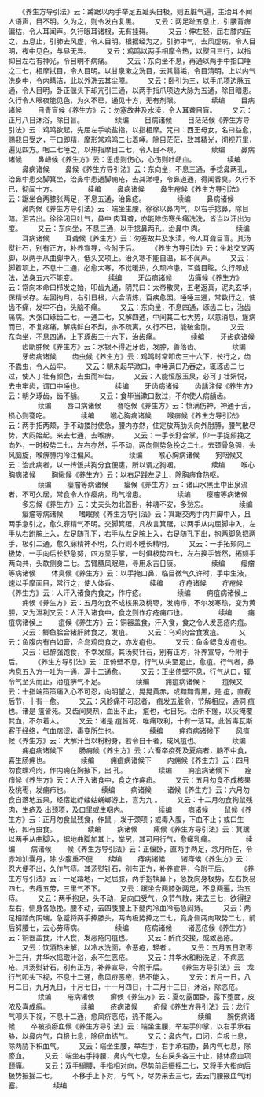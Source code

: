 <!-- { "loadSidebar": true } -->
　　《养生方导引法》云：蹲踞以两手举足五趾头自极，则五脏气遍，主治耳不闻人语声，目不明。久为之，则令发白复黑。
　　又云：两足趾五息止，引腰背痹偏枯，令人耳闻声。久行眼耳诸根，无有挂碍。
　　又云：伸左胫，屈右膝内压之，五息止，引肺去风虚，令人目明。根据经为之，引肺中气，去风虚病，令人目明，夜中见色，与昼无异。
　　又云：鸡鸣以两手相摩令热，以熨目三行，以指抑目左右有神光，令目明不病痛。
　　又云：东向坐不息，再通以两手中指口唾之二七，相摩拭目，令人目明。以甘泉漱之洗目，去其翳垢，令目清明。上以内气洗身中，令内睛洁，此以外洗去其尘障。
　　又云：卧引为三，以手爪项边脉五通，令人目明，卧正偃头下却亢引三通，以两手指爪项边大脉为五通，除目暗患。久行令人眼夜能见色，为久不已，通见十方，无有剂限。
　　
　　续编
　　目病诸候
　　目青盲候《养生方》云：勿塞故井及水渎，令人耳聋目盲。
　　又云：正月八日沐浴，除目盲。
　　
　　续编
　　目病诸候
　　目茫茫候《养生方导引法》云：鸡鸣欲起，先屈左手啖盐指，以指相摩。咒曰：西王母女，名曰益愈，赐我目受之，于口即精，摩形常鸡鸣二七着唾。除目茫茫，致其精光，彻视万里，遍见四方。咽二七唾之，以热指摩目二七，令人目不瞑。
　　
　　续编
　　鼻病诸候
　　鼻衄候《养生方》云：思虑则伤心，心伤则吐衄血。
　　
　　续编
　　鼻病诸候
　　鼻候《养生方导引法》云：东向坐，不息三通，手捻鼻两孔，治鼻中患交脚箕坐，治鼻中患通脚痈疮，去其涕唾，令鼻道通，得闻香臭。久行不已，彻闻十方。
　　
　　续编
　　鼻病诸候
　　鼻生疮候《养生方导引法》云：踞坐合两膝张两足，不息五通，治鼻疮。
　　
　　续编
　　鼻病诸候
　　鼻肉候《养生方导引法》云：端坐生腰，徐徐以鼻内气，以右手捻鼻，除目暗。泪苦出。徐徐闭目吐气，鼻中 肉耳聋，亦能除伤寒头痛洗洗，皆当以汗出为度。
　　又云：东向坐，不息三通，以手捻鼻两孔，治鼻中 肉。
　　
　　续编
　　耳病诸候
　　耳聋候《养生方》云：勿塞故井及水渎，令人耳聋目盲。其汤熨针石，别有正方，补养宣导，今附于后。
　　《养生方导引法》云：坐地交叉两脚，以两手从曲脚中入，低头叉项上。治久寒不能自温，耳不闻声。
　　又云：脚着项上，不息十二通，必愈大寒，不觉暖热，久顽冷患，耳聋目眩。久行即成法，法身五六不能变。
　　
　　续编
　　牙齿病诸候
　　齿痛候《养生方》云：常向本命曰栉发之始，叩齿九通，阴咒曰：太帝散灵，五老返真，泥丸玄华，保精长存。左回拘月，右引日根，六合清炼，百疾愈因。唾唾三通，常数行之，使齿不痛，发牢不白，头脑不痛。
　　又云：东向坐，不息四通，琢齿二七，治齿痛病。大张口琢齿二七，一通二七，又解四通，中间其二七大势，以意消息，瘥病而已，不复疼痛，解病鲜白不梨，亦不疏离。久行不已，能破金刚。
　　又云：东向坐，不息四通，上下琢齿三十六下，治齿痛。
　　
　　续编
　　牙齿病诸候
　　齿断肿候《养生方》云：水银不得近牙齿，发肿，善落齿。
　　
　　续编
　　牙齿病诸候
　　齿虫候《养生方》云：鸡鸣时常叩齿三十六下，长行之，齿不蠹虫，令人齿牢。
　　又云：朝未起早漱口，中唾满口乃吞之，辄琢齿二七过，使人丁壮有颜色，去虫而牢齿。
　　又云：人能恒服玉泉，必可丁壮妍悦，去虫牢齿，谓口中唾也。
　　
　　续编
　　牙齿病诸候
　　齿龋注候《养生方》云：朝夕琢齿，齿不龋。
　　又云：食毕当漱口数过，不尔使人病龋齿。
　　
　　续编
　　唇口病诸候
　　謇吃候《养生方》云：愤满伤神，神通于舌，损心则謇吃。
　　
　　续编
　　喉心胸病诸候
　　喉痹候《养生方导引法》云：两手拓两颊，手不动搂肘使急，腰内亦然，住定放两肋头向外肘膊，腰气散尽势，大闷始起。来去七通，去喉痹。
　　又云：一手长舒合掌，仰一手捉颏挽之向外，一时极势二七，左右亦然，手不动，两向侧势急挽之二七。去颈骨急强，头风脑旋，喉痹膊内冷注偏风。
　　
　　续编
　　喉心胸病诸候
　　狗咽候又云：治此病者，以一抟饭共狗分食便瘥，所以谓之狗咽。
　　
　　续编
　　喉心胸病诸候
　　胸鳅候《养生方》云：以右足践左足上，除胸痹食热呕。
　　
　　续编
　　瘿瘤等病诸候
　　瘿候《养生方》云：诸山水黑土中出泉流者，不可久居，常食令人作瘿病，动气增患。
　　
　　续编
　　瘿瘤等病诸候
　　多忘候《养生方》云：丈夫头勿北首卧，神魂不安，多愁忘。
　　
　　续编
　　瘿瘤等病诸候
　　嗜眠候《养生方导引法》云：箕踞交两手内并脚中入，且两手急引之，愈久寐精气不明。交脚箕踞，凡故言箕踞，以两手从内屈脚中入，左手从右跗腕上入，左足随孔下，右手从左足腕上入，右足随孔下出，抱两脚急把两手，极引二通，愈久寐精神不明，久行则不睡长精明。
　　又云：一手拓颏向上极势，一手向后长舒急努，四方显手掌，一时俱极势四七，左右换手皆然，拓颏手两向共，头欹侧身二七。去臂膊风眠睡，寻用永吉日康。
　　
　　续编
　　瘿瘤等病诸候
　　体臭候《养生方》云：以手掩口鼻，临目微气久许时，手中生液，速以手摩面目，常行之，使人体香。
　　
　　续编
　　疔疮诸候
　　疔疮候《养生方》云：人汗入诸食内食之，作疔疮。
　　
　　续编
　　痈疽病诸候上
　　痈候《养生方》云：五月勿食不成核果及桃枣，发痈疖，不尔发寒热，变为黄胆，又为泄利又云：人汗入诸食中，食之则作疔疮痈疖也。
　　
　　续编
　　痈疽病诸候上
　　疽候《养生方》云：铜器盖食，汗入食，食之令人发恶疮内疽。
　　又云：鲫鱼脍合猪肝肺食之，发疽。
　　又云：乌鸡肉合食发疽。
　　又云：鱼腹内有白如膏，合乌鸡肉食之，亦发疽也。
　　又云：鱼金鳃食发疽也。
　　又云：已醉强饱食，不幸发疸。其汤熨针石，别有正方，补养宣导，今附于后。
　　《养生方导引法》云：正倚壁不息，行气从头至足止，愈疽。行气者，鼻内息五入方一吐为一通，满十二通愈。
　　又云：正坐倚壁不息，行气从口，辄令气至头而止，治疽痹气不足。
　　
　　续编
　　痈疽病诸候下
　　疽候又云：十指端策策痛入心不可忍，向明望之，晃晃黄赤，或黯黯青黑，是 疽，直截后节，十有一愈。
　　又云：风胗痛不可忍者， 疽发五脏俞，节解相应，通洞 疽也。诸是 疽皆死。又齿间臭热，血出不止， 疽也，七日死。治所不瘥，以灰掩覆其血，不尔着人。
　　又云：诸是 疽皆死，唯痛取利，十有一活耳。此皆毒瓦斯客于经络，气血痞涩，毒变所生也。
　　
　　续编
　　痈疽病诸候下
　　风疽候《养生方》云：大解汗当以粉粉身，若令自干者，成风疽也。
　　
　　续编
　　痈疽病诸候下
　　肠痈候《养生方》云：六畜卒疫死及夏病者，脑不中食，喜生肠痈也。
　　
　　续编
　　痈疽病诸候下
　　内痈候《养生方》云：四月勿食螺鸡肉，作内痈在胸掖下，出 孔。
　　
　　续编
　　痈疽病诸候下
　　痤疖候《养生方》云：人汗入诸食中，食之作痈疖。
　　又云：五月勿食不成核果及桃枣，发痈疖也。
　　
　　续编
　　病诸候
　　诸候《养生方》云：六月勿食自落地五果，经宿蚍蜉蝼蛄蜣螂游上，喜为九 。
　　又云：十二月勿食狗鼠残肉，生疮及 出颈项，及口里或生咽内。
　　
　　续编
　　病诸候
　　鼠候《养生方》云：正月勿食鼠残食，作鼠 ，发于颈项；或毒入腹，下血不止；或口生疮，如有虫食。
　　
　　续编
　　病诸候
　　瘰候《养生方导引法》云：箕踞以两手从曲脚入，据地曲脚加其上，举尻，其可用行气，愈瘰乳痛。
　　
　　续编
　　病诸候
　　候《养生方导引法》云：正偃卧，直两手两足，念月所在，令赤如汕囊丹，除 少腹重不便
　　续编
　　痔病诸候
　　诸痔候《养生方》云：忍大便不出，久作气痔。其汤熨针石，别有正方，补养宣导，今附于后。
　　《养生方导引法》云：一足踏地，一足屈膝，两手抱犊鼻下，急挽向身极势，左右换易四七。去痔五劳，三里气不下。
　　又云：踞坐合两膝张两足，不息两遍，治五痔。
　　又云：两手抱足，头不动，足向口受气，众节气散，来去三七，欲得捉左右，侧身各急挽。腰不动，去四肢腰上下髓内冷血冷筋急闷痔。
　　又云：两足相踏向阴端，急蹙将两手捧膝头，两向极势捧之二七，竟身侧两向取势二七，前后努腰七，去心劳痔病。
　　
　　续编
　　疮病诸候
　　诸恶疮候《养生方》云：铜器盖食，汁入食，发恶疮内疽也。
　　又云：醉而交接，或致恶疮。
　　又云：饮酒热未解，以冷水洗面，令恶疮，轻者 。
　　又云：五月五日取枣叶三升，井华水捣取汁浴，永不生恶疮。
　　又云：井华水和粉洗足，不病恶疮。其汤熨针石，别有正方，补养宣导，今附于后。
　　《养生方导引法》云：龙行气叩头下视，不息十二通，愈风疥恶疮，热不能入。
　　又云：五月一日，八月二日，九月九日，十月七日，十一月四日，十二月十三日，沐浴，除恶疮。
　　
　　续编
　　疮病诸候
　　癣候《养生方》云：夏勿露面卧，露下堕面，皮浓及喜成癣。
　　
　　续编
　　疮病诸候
　　疥候《养生方导引法》云：龙行气叩头下视，不息十二通，愈风疥恶疮，热不能入。
　　
　　续编
　　腕伤病诸候
　　卒被损瘀血候《养生方导引法》云：端坐生腰，举左手仰掌，以右手承右胁，以鼻内气，自极七息，除瘀血结气。
　　又云：鼻内气，口闭，自极七息，除两胁下积血气。
　　又云：端坐生腰，举左手，右手承右胁，鼻内气七息，除瘀血。
　　又云：端坐右手持腰，鼻内气七息，左右戾头各三十止，除体瘀血项颈痛。
　　又云：双手搦腰，手指相对向，尽势前后振摇二七，又将手大指向后极势振摇二七。
　　不移手上下对，与气下，尽势来去三七，去云门腰掖血气闭塞。
　　
　　续编
